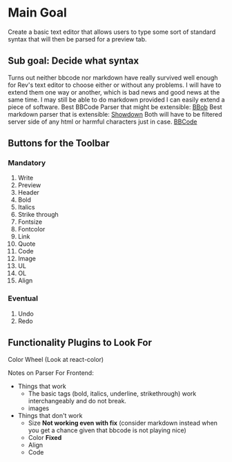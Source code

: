 # Main Goal

Create a basic text editor that allows users to type some sort of standard syntax that will then be parsed for a preview tab.

## Sub goal: Decide what syntax

Turns out neither bbcode nor markdown have really survived well enough for Rev's text editor to choose either or without any problems. I will have to extend them one way or another, which is bad news and good news at the same time. I may still be able to do markdown provided I can easily extend a piece of software.
Best BBCode Parser that might be extensible:
[BBob](https://github.com/JiLiZART/bbob)
Best markdown parser that is extensible:
[Showdown](https://github.com/showdownjs/showdown)
Both will have to be filtered server side of any html or harmful characters just in case.
[BBCode](https://pypi.org/project/bbcode/)

## Buttons for the Toolbar

### Mandatory

1. Write
2. Preview
3. Header
4. Bold
5. Italics
6. Strike through
7. Fontsize
8. Fontcolor
9. Link
10. Quote
11. Code
12. Image
13. UL
14. OL
15. Align

### Eventual

1. Undo
2. Redo

## Functionality Plugins to Look For

Color Wheel (Look at react-color)

Notes on Parser For Frontend:

- Things that work
  - The basic tags (bold, italics, underline, strikethrough) work interchangeably and do not break.
  - images
- Things that don't work
  - Size __Not working even with fix__ (consider markdown instead when you get a chance given that bbcode is not playing nice)
  - Color __Fixed__
  - Align
  - Code